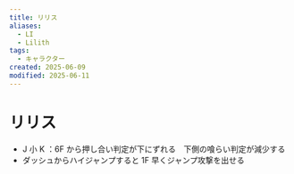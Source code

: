 ```yaml
---
title: リリス
aliases:
  - LI
  - Lilith
tags:
  - キャラクター
created: 2025-06-09
modified: 2025-06-11
---
```


# リリス

- J 小 K ：6F から押し合い判定が下にずれる　下側の喰らい判定が減少する
- ダッシュからハイジャンプすると 1F 早くジャンプ攻撃を出せる
